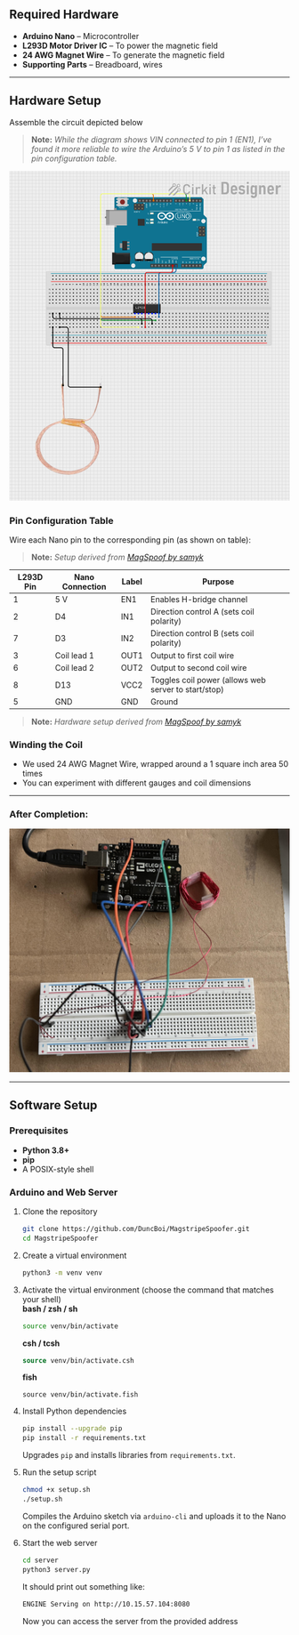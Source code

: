 ## Required Hardware

- **Arduino Nano** – Microcontroller
- **L293D Motor Driver IC** – To power the magnetic field
- **24 AWG Magnet Wire** – To generate the magnetic field
- **Supporting Parts** – Breadboard, wires

---

## Hardware Setup
Assemble the circuit depicted below
> **Note:** *While the diagram shows VIN connected to pin 1 (EN1), I’ve found it more reliable to wire the Arduino’s 5 V to pin 1 as listed in the pin configuration table.*

![Circuit Config](static/circuit_image.png)  

### Pin Configuration Table

Wire each Nano pin to the corresponding pin (as shown on table):
> **Note:** *Setup derived from [MagSpoof by samyk](https://github.com/samyk/magspoof/)*

| L293D Pin | Nano Connection | Label | Purpose                                                |
| --------- | --------------- | ----- | ------------------------------------------------------ |
| 1         | 5 V             | EN1   | Enables H-bridge channel |
| 2         | D4              | IN1   | Direction control A (sets coil polarity) |
| 7         | D3              | IN2   | Direction control B (sets coil polarity) |
| 3         | Coil lead 1     | OUT1  | Output to first coil wire                              |
| 6         | Coil lead 2     | OUT2  | Output to second coil wire                             |
| 8         | D13             | VCC2  | Toggles coil power (allows web server to start/stop)   |
| 5         | GND             | GND   | Ground  |

> **Note:** *Hardware setup derived from [MagSpoof by samyk](https://github.com/samyk/magspoof/)*

### Winding the Coil
- We used 24 AWG Magnet Wire, wrapped around a 1 square inch area 50 times
- You can experiment with different gauges and coil dimensions

---

### After Completion:

![Circuit Config](static/mine.jpg)  

---

## Software Setup

### Prerequisites
- **Python 3.8+**
- **pip**
- A POSIX-style shell

### Arduino and Web Server
1. Clone the repository
   ```bash
   git clone https://github.com/DuncBoi/MagstripeSpoofer.git
   cd MagstripeSpoofer
   ```

2. Create a virtual environment  
   ```bash
   python3 -m venv venv
   ```

3. Activate the virtual environment (choose the command that matches your shell)  
   **bash / zsh / sh**  
   ```bash
   source venv/bin/activate
   ```  
   **csh / tcsh**  
   ```csh
   source venv/bin/activate.csh
   ```  
   **fish**  
   ```fish
   source venv/bin/activate.fish
   ```
   
4. Install Python dependencies
   ```bash
   pip install --upgrade pip
   pip install -r requirements.txt
   ```
   Upgrades `pip` and installs libraries from `requirements.txt`.

5. Run the setup script
   ```bash
   chmod +x setup.sh
   ./setup.sh
   ```
   Compiles the Arduino sketch via `arduino-cli` and uploads it to the Nano on the configured serial port.
  
6. Start the web server
   ```bash
   cd server
   python3 server.py
   ```
   It should print out something like:
   ```bash
   ENGINE Serving on http://10.15.57.104:8080
    ```
   Now you can access the server from the provided address  
